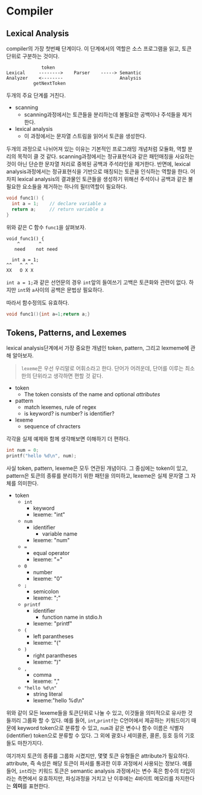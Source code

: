 # Compiler

## Lexical Analysis
compiler의 가장 첫번째 단계이다. 이 단계에서의 역할은 소스 프로그램을 읽고, 토큰 단위로 구분하는 것이다.


```
             token      
Lexical     -------->    Parser    -----> Semantic
Analyzer    <--------                     Analysis
          getNextToken
```

두개의 주요 단계를 거친다.
- scanning
  - scanning과정에서는 토큰들을 분리하는데 불필요한 공백이나 주석들을 제거한다.
- lexical analysis
  - 이 과정에서는 문자열 스트림을 읽어서 토큰을 생성한다.
  
두개의 과정으로 나뉘어져 있는 이유는 기본적인 프로그래밍 개념처럼 모듈화, 역할 분리의 목적이 클 것 같다. scanning과정에서는 정규표현식과 같은 패턴매칭을 사요하는 것이 아닌 단순한 문자열 처리로 중복된 공백과 주석라인을 제거한다. 반면에, lexical analysis과정에서는 정규표현식을 기반으로 매칭되는 토큰을 인식하는 역할을 한다.
어차피 lexical analysis의 결과물인 토큰들을 생성하기 위해선 주석이나 공백과 같은 불필요한 요소들을 제거하는 하나의 필터역할이 필요하다. 
```c
void func1() {
  int a = 1;    // declare variable a
  return a;     // return variable a
}
```
위와 같은 C 함수 `func1`을 살펴보자.

```
void func1() {
    ^       ^
   need    not need
```

```
  int a = 1;
^^   ^ ^ ^
XX   O X X
```
`int a = 1;`과 같은 선언문의 경우 `int`앞의 들여쓰기 고백은 토큰화와 관련이 없다. 하지만 `int`와 `a`사이의 공백은 문법상 필요하다. 

따라서 함수정의도 유효하다. 
```c
void func1(){int a=1;return a;}
```

## Tokens, Patterns, and Lexemes
lexical analysis단계에서 가장 중요한 개념인 token, pattern, 그리고 lexmeme에 관해 알아보자. 

> `lexeme`은 우선 우리말로 어휘소라고 한다. 단어가 어려운데, 단어를 이루는 최소한의 단위라고 생각하면 편할 것 같다. 

- token
  - The token consists of the name and optional *attributes*
- pattern
  - match lexemes, rule of regex
  - is keyword? is number? is identifier?
- lexeme
  - sequence of chracters

각각을 실제 예제와 함께 생각해보면 이해하기 더 편하다.
```c
int num = 0;
printf("hello %d\n", num);
```

사실 token, pattern, lexeme은 모두 연관된 개념이다. 그 중심에는 token이 있고, pattern은 토큰의 종류를 분리하기 위한 패턴을 의미하고, lexeme은 실제 문자열 그 자체를 의미한다.

- token
  - `int`
    - keyword
    - lexeme: "int"
  - `num`
    - identifier
      - variable name
    - lexeme: "num"
  - `=`
    - equal operator
    - lexeme: "="
  - `0`
    - number
    - lexeme: "0"
  - `;`
    - semicolon
    - lexeme: ";"
  - `printf`
    - identifier
      - function name in stdio.h
    - lexeme: "printf"
  - `(`
    - left parantheses
    - lexeme: "("
  - `)`
    - right parantheses
    - lexeme: ")"
  - `,`
    - comma
    - lexeme: ","
  - `"hello %d\n"`
    - string literal
    - lexeme:"hello %d\n"

위와 같이 모든 lexeme들을 토큰단위로 나눌 수 있고, 이것들을 의미적으로 유사한 것 들끼리 그룹화 할 수 있다. 예를 들어, `int`,`printf`는 C언어에서 제공하는 키워드이기 때문에 keyword token으로 분류할 수 있고, `num`과 같은 변수나 함수 이름은 식별자(identifier) token으로 분류할 수 있다. 그 외에 괄호나 세미콜론, 콜론, 등호 등의 기호들도 마찬가지다.

여기까지 토큰의 종류를 그룹화 시켰지만, 몇몇 토큰 유형들은 attribute가 필요하다. attribute, 즉 속성은 해당 토큰이 파서를 통과한 이후 과정에서 사용되는 정보다. 예를 들어, `int`라는 키워드 토큰은 semantic analysis 과정에서는 변수 혹은 함수의 타입이라는 측면에서 유효하지만, 파싱과정을 거치고 난 이후에는 4바이트 메모리를 차지한다는 **의미**를 표현한다. 
